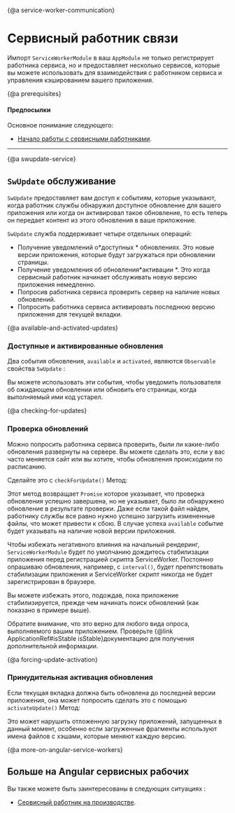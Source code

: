 {@a service-worker-communication}
# Сервисный работник связи

Импорт  `ServiceWorkerModule`  в ваш  `AppModule`  не только регистрирует работника сервиса, но и предоставляет несколько сервисов, которые вы можете использовать для взаимодействия с работником сервиса и управления кэшированием вашего приложения.

{@a prerequisites}
#### Предпосылки

Основное понимание следующего:
* [Начало работы с сервисными работниками](guide/service-worker-getting-started).

<hr />


{@a swupdate-service}
##  `SwUpdate` обслуживание

 `SwUpdate` предоставляет вам доступ к событиям, которые указывают, когда работник службы обнаружил доступное обновление для вашего приложения или когда он активировал такое обновление, то есть теперь он передает контент из этого обновления в ваше приложение.

 `SwUpdate` служба поддерживает четыре отдельных операций:
* Получение уведомлений о*доступных * обновлениях. Это новые версии приложения, которые будут загружаться при обновлении страницы.
* Получение уведомления об обновления*активации *. Это когда сервисный работник начинает обслуживать новую версию приложения немедленно.
* Попросив работника сервиса проверить сервер на наличие новых обновлений.
* Попросить работника сервиса активировать последнюю версию приложения для текущей вкладки.

{@a available-and-activated-updates}
### Доступные и активированные обновления

Два события обновления,  `available`  и  `activated`, являются  `Observable`  свойства  `SwUpdate`  :

<code-example path="service-worker-getting-started/src/app/log-update.service.ts" header="log-update.service.ts" region="sw-update"></code-example>


Вы можете использовать эти события, чтобы уведомить пользователя об ожидающем обновлении или обновить его страницы, когда выполняемый ими код устарел.

{@a checking-for-updates}
### Проверка обновлений

Можно попросить работника сервиса проверить, были ли какие-либо обновления развернуты на сервере. Вы можете сделать это, если у вас часто меняется сайт или вы хотите, чтобы обновления происходили по расписанию.

Сделайте это с  `checkForUpdate()`  Метод:

<code-example path="service-worker-getting-started/src/app/check-for-update.service.ts" header="check-for-update.service.ts"></code-example>


Этот метод возвращает  `Promise`  которое указывает, что проверка обновления успешно завершена, но не указывает, было ли обнаружено обновление в результате проверки. Даже если такой файл найден, работнику службы все равно нужно успешно загрузить измененные файлы, что может привести к сбою. В случае успеха  `available`  событие будет указывать на наличие новой версии приложения.

<div class="alert is-important">

Чтобы избежать негативного влияния на начальный рендеринг,  `ServiceWorkerModule`  будет по умолчанию
дождитесь стабилизации приложения перед регистрацией скрипта ServiceWorker. Постоянно опрашиваю
обновления, например, с  `interval()`, будет препятствовать стабилизации приложения и ServiceWorker
скрипт никогда не будет зарегистрирован в браузере.

Вы можете избежать этого, подождав, пока приложение стабилизируется, прежде чем начинать поиск обновлений
(как показано в примере выше).

Обратите внимание, что это верно для любого вида опроса, выполняемого вашим приложением.
Проверьте {@link ApplicationRef#isStable isStable}документацию для получения дополнительной информации.

</div>

{@a forcing-update-activation}
### Принудительная активация обновления

Если текущая вкладка должна быть обновлена ​​до последней версии приложения, она может попросить сделать это с помощью  `activateUpdate()`  Метод:

<code-example path="service-worker-getting-started/src/app/prompt-update.service.ts" header="prompt-update.service.ts" region="sw-activate"></code-example>

Это может нарушить отложенную загрузку приложений, запущенных в данный момент, особенно если загруженные фрагменты используют имена файлов с хэшами, которые меняют каждую версию.

{@a more-on-angular-service-workers}
## Больше на Angular сервисных рабочих

Вы также можете быть заинтересованы в следующих ситуациях :
* [Сервисный работник на производстве](guide/service-worker-devops).
